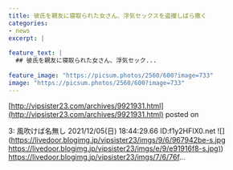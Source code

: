 ```yaml
---
title: 彼氏を親友に寝取られた女さん、浮気セックスを盗撮しばら撒く
categories:
- news
excerpt: |
  
feature_text: |
  ## 彼氏を親友に寝取られた女さん、浮気セック...
  
feature_image: "https://picsum.photos/2560/600?image=733"
image: "https://picsum.photos/2560/600?image=733"
---
```


[http://vipsister23.com/archives/9921931.html](http://vipsister23.com/archives/9921931.html)
posted on 

<!--more-->

3: 風吹けば名無し 2021/12/05(日) 18:44:29.66 ID:f1y2HFIX0.net ![](https://livedoor.blogimg.jp/vipsister23/imgs/9/6/967942be-s.jpg [https://livedoor.blogimg.jp/vipsister23/imgs/e/9/e91916f8-s.jpg)](https://livedoor.blogimg.jp/vipsister23/imgs/e/9/e91916f8-s.jpg)) https://livedoor.blogimg.jp/vipsister23/imgs/7/6/76f...
